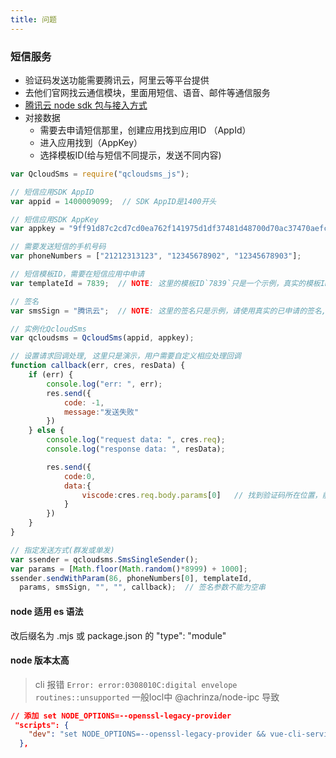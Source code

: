 ```yaml
---
title: 问题
---
```


### 短信服务
- 验证码发送功能需要腾讯云，阿里云等平台提供
- 去他们官网找云通信模块，里面用短信、语音、邮件等通信服务
- [腾讯云 node sdk 包与接入方式](https://github.com/qcloudsms/qcloudsms_js)
- 对接数据
  - 需要去申请短信那里，创建应用找到应用ID （AppId）
  - 进入应用找到（AppKey） 
  - 选择模板ID(给与短信不同提示，发送不同内容)

```javascript
var QcloudSms = require("qcloudsms_js");

// 短信应用SDK AppID
var appid = 1400009099;  // SDK AppID是1400开头

// 短信应用SDK AppKey
var appkey = "9ff91d87c2cd7cd0ea762f141975d1df37481d48700d70ac37470aefc60f9bad";

// 需要发送短信的手机号码
var phoneNumbers = ["21212313123", "12345678902", "12345678903"];

// 短信模板ID，需要在短信应用中申请
var templateId = 7839;  // NOTE: 这里的模板ID`7839`只是一个示例，真实的模板ID需要在短信控制台中申请

// 签名
var smsSign = "腾讯云";  // NOTE: 这里的签名只是示例，请使用真实的已申请的签名, 签名参数使用的是`签名内容`，而不是`签名ID`

// 实例化QcloudSms
var qcloudsms = QcloudSms(appid, appkey);

// 设置请求回调处理, 这里只是演示，用户需要自定义相应处理回调
function callback(err, cres, resData) {
    if (err) {
        console.log("err: ", err);
        res.send({
            code: -1,
            message:"发送失败"
        })
    } else {
        console.log("request data: ", cres.req);
        console.log("response data: ", resData);

        res.send({
            code:0,
            data:{
                viscode:cres.req.body.params[0]   // 找到验证码所在位置，前端拿到，用户登录时与这个加密对比
            }
        })
    }
}

// 指定发送方式(群发或单发)
var ssender = qcloudsms.SmsSingleSender();
var params = [Math.floor(Math.random()*8999) + 1000];
ssender.sendWithParam(86, phoneNumbers[0], templateId,
  params, smsSign, "", "", callback);  // 签名参数不能为空串
```

#### node 适用 es 语法
改后缀名为 .mjs 或 package.json 的 "type": "module"

#### node 版本太高
> cli 报错 `Error: error:0308010C:digital envelope routines::unsupported` 一般locl中 @achrinza/node-ipc 导致
```json
// 添加 set NODE_OPTIONS=--openssl-legacy-provider
 "scripts": {
    "dev": "set NODE_OPTIONS=--openssl-legacy-provider && vue-cli-service serve",
  },
```